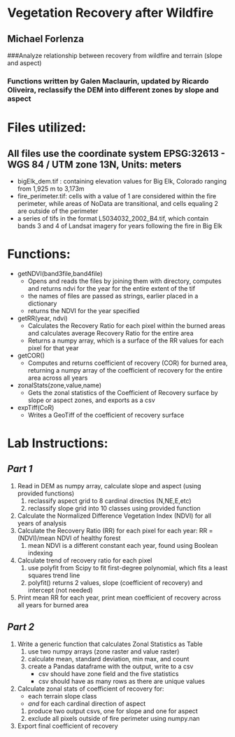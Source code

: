 
# Vegetation Recovery after Wildfire
## Michael Forlenza
###Analyze relationship between recovery from wildfire and terrain (slope and aspect)

### Functions written by Galen Maclaurin, updated by Ricardo Oliveira, reclassify the DEM into different zones by slope and aspect
# Files utilized:
## All files use the coordinate system EPSG:32613 - WGS 84 / UTM zone 13N, Units: meters
- bigElk_dem.tif : containing elevation values for Big Elk, Colorado ranging from 1,925 m to 3,173m
- fire_perimeter.tif: cells with a value of 1 are considered within the fire perimeter, while areas of NoData are transitional, and cells equaling 2 are outside of the perimeter
- a series of tifs in the format L5034032_2002_B4.tif, which contain bands 3 and 4 of Landsat imagery for years following the fire in Big Elk


# Functions:
- getNDVI(band3file,band4file)
    - Opens and reads the files by joining them with directory, computes and returns ndvi for the year
    for the entire extent of the tif
     - the names of files are passed as strings, earlier placed in a dictionary
    - returns the NDVI for the year specified
- getRR(year, ndvi)
    - Calculates the Recovery Ratio for each pixel within the burned areas and calculates average Recovery Ratio for the entire area
    - Returns a numpy array, which is a surface of the RR values for each pixel for that year
- getCOR()
    - Computes and returns coefficient of recovery (COR) for burned area, returning a numpy array of the coefficient of recovery for the entire area across all years
- zonalStats(zone,value,name)
    - Gets the zonal statistics of the Coefficient of Recovery surface by slope or aspect zones, and exports as a csv
- expTiff(CoR)
    - Writes a GeoTiff of the coefficient of recovery surface

# Lab Instructions:
## *Part 1*
1. Read in DEM as numpy array, calculate slope and aspect (using provided functions)
    1. reclassify aspect grid to 8 cardinal directios (N,NE,E,etc)
    2. reclassify slope grid into 10 classes using provided function
2. Calculate the Normalized Difference Vegetation Index (NDVI) for all years of analysis
3. Calculate the Recovery Ratio (RR) for each pixel for each year:
    RR = (NDVI)/mean NDVI of healthy forest
    1. mean NDVI is a different constant each year, found using Boolean indexing
4. Calculate trend of recovery ratio for each pixel
    1. use polyfit from Scipy to fit first-degree polynomial, which fits a least squares trend line
    2. polyfit() returns 2 values, slope (coefficient of recovery) and intercept (not needed)
5. Print mean RR for each year, print mean coefficient of recovery across all years for burned area

## *Part 2*
1. Write a generic function that calculates Zonal Statistics as Table
    1. use two numpy arrays (zone raster and value raster)
    2. calculate mean, standard deviation, min max, and count
    3. create a Pandas dataframe with the output, write to a csv
        - csv should have zone field and the five statistics
        - csv should have as many rows as there are unique values
2. Calculate zonal stats of coefficient of recovery for:
    - each terrain slope class
    - *and* for each cardinal direction of aspect
    1. produce two output csvs, one for slope and one for aspect
    2. exclude all pixels outside of fire perimeter using numpy.nan
3. Export final coefficient of recovery
    